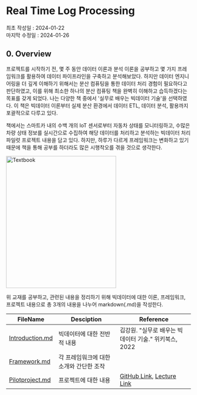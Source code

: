 # Real Time Log Processing
최초 작성일 : 2024-01-22  
마지막 수정일 : 2024-01-26
  
## 0. Overview

프로젝트를 시작하기 전, 몇 주 동안 데이터 이론과 분석 이론을 공부하고 몇 가지 프레임워크를 활용하여 데이터 파이프라인을 구축하고 분석해보았다. 하지만 데이터 엔지니어링을 더 깊게 이해하기 위해서는 분산 컴퓨팅을 통한 데이터 처리 경험이 필요하다고 판단하였고, 이를 위해 최소한 하나의 분산 컴퓨팅 책을 완벽히 이해하고 습득하겠다는 목표를 갖게 되었다. 나는 다양한 책 중에서 '실무로 배우는 빅데이터 기술'을 선택하였다. 이 책은 빅데이터 이론부터 실제 분산 환경에서 데이터 ETL, 데이터 분석, 활용까지 포괄적으로 다루고 있다.  

책에서는 스마트카 내의 수백 개의 IoT 센서로부터 자동차 상태를 모니터링하고, 수많은 차량 상태 정보를 실시간으로 수집하여 해당 데이터를 처리하고 분석하는 빅데이터 처리 파일럿 프로젝트 내용을 담고 있다. 하지만, 하루가 다르게 프레임워크는 변화하고 있기 때문에 책을 통해 공부를 하더라도 많은 시행착오를 겪을 것으로 생각한다.

<img src="./images/textbook.png" width="300" height="360" alt="Textbook">

위 교재를 공부하고, 관련된 내용을 정리하기 위해 빅데이터에 대한 이론, 프레임워크, 프로젝트 내용으로 총 3개의 내용을 나누어 markdown(.md)을 작성한다.

|FileName|Desciption|Reference|
|--|--|--|
|[Introduction.md](https://github.com/seminarNotes/engineering--Smartcar-real-time-log-processing/blob/main/Introduction.md)|빅데이터에 대한 전반적 내용|김강원. "실무로 배우는 빅데이터 기술." 위키북스, 2022|
|[Framework.md](https://github.com/seminarNotes/engineering--Smartcar-real-time-log-processing/blob/main/Framework.md)|각 프레임워크에 대한 소개와 간단한 조작|
|[Pilotproject.md](https://github.com/seminarNotes/engineering--Smartcar-real-time-log-processing/blob/main/Pilotproject.md)|프로젝트에 대한 내용|[GitHub Link](https://github.com/wikibook/bigdata2nd), [Lecture Link](https://www.inflearn.com/) |



